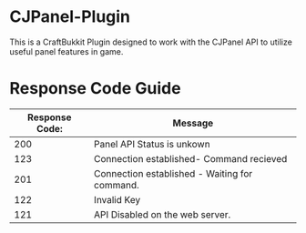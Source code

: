 CJPanel-Plugin
==============

This is a CraftBukkit Plugin designed to work with the CJPanel API to utilize useful panel features in game. 


Response Code Guide
===================

| Response Code: | Message                                        |
|----------------|------------------------------------------------|
| 200            | Panel API Status is unkown                     |
| 123            | Connection established- Command recieved       |
| 201            | Connection established - Waiting for command.  |
| 122            | Invalid Key                                    |
| 121            | API Disabled on the web server.                |
